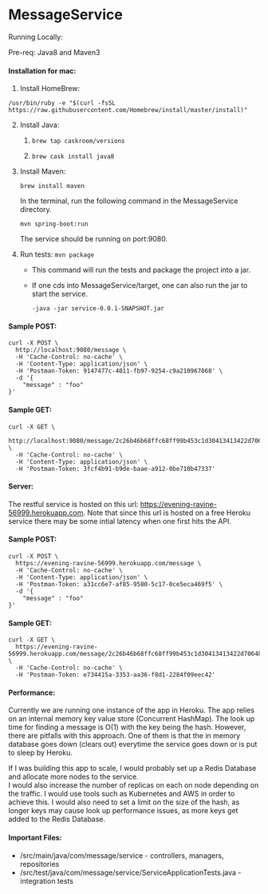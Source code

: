 # MessageService

Running Locally:

Pre-req: Java8 and Maven3

#### Installation for mac:

1. Install HomeBrew:
```
/usr/bin/ruby -e "$(curl -fsSL https://raw.githubusercontent.com/Homebrew/install/master/install)"
```

2. Install Java:

  	1. ```brew tap caskroom/versions```
  
  	2. ```brew cask install java8```
  
3. Install Maven: 

	```brew install maven```

	In the terminal, run the following command in the MessageService directory.

	```mvn spring-boot:run```

	The service should be running on port:9080.

2. Run tests: ```mvn package```

   * This command will run the tests and package the project into a jar.

   * If one cds into MessageService/target, one can also run the jar to start the service.

     ```-java -jar service-0.0.1-SNAPSHOT.jar```

#### Sample POST:

```
curl -X POST \
  http://localhost:9080/message \
  -H 'Cache-Control: no-cache' \
  -H 'Content-Type: application/json' \
  -H 'Postman-Token: 9147477c-4011-fb97-9254-c9a210967868' \
  -d '{
	"message" : "foo"
}'
```
#### Sample GET:

```
curl -X GET \
  http://localhost:9080/message/2c26b46b68ffc68ff99b453c1d30413413422d706483bfa0f98a5e886266e7ae \
  -H 'Cache-Control: no-cache' \
  -H 'Content-Type: application/json' \
  -H 'Postman-Token: 3fcf4b91-b9de-baae-a912-0be710b47337' 
```
#### Server:

The restful service is hosted on this url: https://evening-ravine-56999.herokuapp.com. 
Note that since this url is hosted on a free Heroku service there may be some intial latency when one first hits the API.

#### Sample POST:

```
curl -X POST \
  https://evening-ravine-56999.herokuapp.com/message \
  -H 'Cache-Control: no-cache' \
  -H 'Content-Type: application/json' \
  -H 'Postman-Token: a31cc6e7-af85-9580-5c17-0ce5eca469f5' \
  -d '{
	"message" : "foo"
}'
```

#### Sample GET:

```
curl -X GET \
  https://evening-ravine-56999.herokuapp.com/message/2c26b46b68ffc68ff99b453c1d30413413422d706483bfa0f98a5e886266e7ae \
  -H 'Cache-Control: no-cache' \
  -H 'Postman-Token: e734415a-3353-aa36-f8d1-2284f09eec42' 
```

#### Performance:

Currently we are running one instance of the app in Heroku. The app relies on an internal memory key value store (Concurrent HashMap). The look up time for finding a message is O(1) with the key being the hash. However, there are pitfalls with this approach. One of them is that the in memory database goes down (clears out) everytime the service goes down or is put to sleep by Heroku.  

If I was building this app to scale, I would probably set up a Redis Database and allocate more nodes to the service.  
I would also increase the number of replicas on each on node depending on the traffic. I would use tools such as Kubernetes and AWS in order to achieve this. I would also need to set a limit on the size of the hash, as longer keys may cause look up performance issues, as more keys get added to the Redis Database.

#### Important Files:

* /src/main/java/com/message/service - controllers, managers, repositories
* /src/test/java/com/message/service/ServiceApplicationTests.java - integration tests
